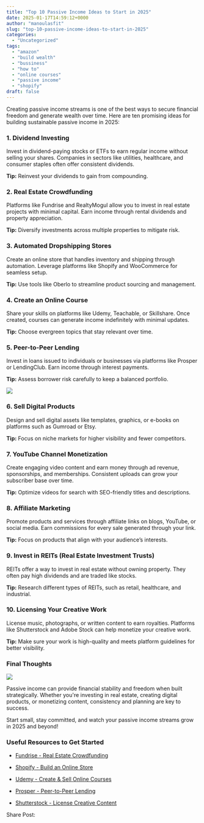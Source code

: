 ```yaml
---
title: "Top 10 Passive Income Ideas to Start in 2025"
date: 2025-01-17T14:59:12+0000
author: "manoulasfit"
slug: "top-10-passive-income-ideas-to-start-in-2025"
categories:
  - "Uncategorized"
tags:
  - "amazon"
  - "build wealth"
  - "bussiness"
  - "how to"
  - "online courses"
  - "passive income"
  - "shopify"
draft: false
---
```

Creating passive income streams is one of the best ways to secure financial freedom and generate wealth over time. Here are ten promising ideas for building sustainable passive income in 2025:

### 1. **Dividend Investing**

Invest in dividend-paying stocks or ETFs to earn regular income without selling your shares. Companies in sectors like utilities, healthcare, and consumer staples often offer consistent dividends.

**Tip:** Reinvest your dividends to gain from compounding.

### 2. **Real Estate Crowdfunding**

Platforms like Fundrise and RealtyMogul allow you to invest in real estate projects with minimal capital. Earn income through rental dividends and property appreciation.

**Tip:** Diversify investments across multiple properties to mitigate risk.

### 3. **Automated Dropshipping Stores**

Create an online store that handles inventory and shipping through automation. Leverage platforms like Shopify and WooCommerce for seamless setup.

**Tip:** Use tools like Oberlo to streamline product sourcing and management.

### 4. **Create an Online Course**

Share your skills on platforms like Udemy, Teachable, or Skillshare. Once created, courses can generate income indefinitely with minimal updates.

**Tip:** Choose evergreen topics that stay relevant over time.

### 5. **Peer-to-Peer Lending**

Invest in loans issued to individuals or businesses via platforms like Prosper or LendingClub. Earn income through interest payments.

**Tip:** Assess borrower risk carefully to keep a balanced portfolio.

![](/DALL·E-2025-01-15-19.50.03-A-sleek-and-modern-digital-illustration-of-a-person-sitting-in-a-relaxed-home-office-environment-surrounded-by-symbols-representing-passive-income-id-1.webp)

### 6. **Sell Digital Products**

Design and sell digital assets like templates, graphics, or e-books on platforms such as Gumroad or Etsy.

**Tip:** Focus on niche markets for higher visibility and fewer competitors.

### 7. **YouTube Channel Monetization**

Create engaging video content and earn money through ad revenue, sponsorships, and memberships. Consistent uploads can grow your subscriber base over time.

**Tip:** Optimize videos for search with SEO-friendly titles and descriptions.

### 8. **Affiliate Marketing**

Promote products and services through affiliate links on blogs, YouTube, or social media. Earn commissions for every sale generated through your link.

**Tip:** Focus on products that align with your audience’s interests.

### 9. **Invest in REITs (Real Estate Investment Trusts)**

REITs offer a way to invest in real estate without owning property. They often pay high dividends and are traded like stocks.

**Tip:** Research different types of REITs, such as retail, healthcare, and industrial.

### 10. **Licensing Your Creative Work**

License music, photographs, or written content to earn royalties. Platforms like Shutterstock and Adobe Stock can help monetize your creative work.

**Tip:** Make sure your work is high-quality and meets platform guidelines for better visibility.

### **Final Thoughts**

![](/DALL·E-2025-01-15-19.51.36-A-peaceful-digital-illustration-representing-reflection-and-success-featuring-a-person-sitting-by-a-serene-window-looking-out-thoughtfully-while-sur.webp)

Passive income can provide financial stability and freedom when built strategically. Whether you're investing in real estate, creating digital products, or monetizing content, consistency and planning are key to success.

Start small, stay committed, and watch your passive income streams grow in 2025 and beyond!

### **Useful Resources to Get Started**

- [Fundrise - Real Estate Crowdfunding](https://www.fundrise.com)

- [Shopify - Build an Online Store](https://www.shopify.com)

- [Udemy - Create & Sell Online Courses](https://www.udemy.com)

- [Prosper - Peer-to-Peer Lending](https://www.prosper.com)

- [Shutterstock - License Creative Content](https://www.shutterstock.com)

Share Post: